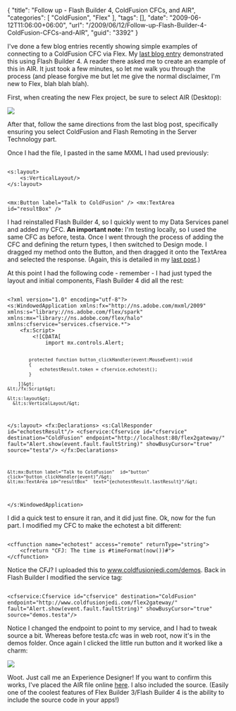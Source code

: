 {
	"title": "Follow up - Flash Builder 4, ColdFusion CFCs, and AIR",
	"categories": [
		"ColdFusion",
		"Flex"
	],
	"tags": [],
	"date": "2009-06-12T11:06:00+06:00",
	"url": "/2009/06/12/Follow-up-Flash-Builder-4-ColdFusion-CFCs-and-AIR",
	"guid": "3392"
}

I've done a few blog entries recently showing simple examples of connecting to a ColdFusion CFC via Flex. My <a href="http://www.raymondcamden.com/index.cfm/2009/6/8/Simple-example-of-accessing-ColdFusion-data-with-Flex-now-with-Flash-Builder-4">last blog entry</a> demonstrated this using Flash Builder 4. A reader there asked me to create an example of this in AIR. It just took a few minutes, so let me walk you through the process (and please forgive me but let me give the normal disclaimer, I'm new to Flex, blah blah blah).
<!--more-->
First, when creating the new Flex project, be sure to select AIR (Desktop):

<img src="http://static.raymondcamden.com/images/cfjedi//Picture 163.png">

After that, follow the same directions from the last blog post, specifically ensuring you select ColdFusion and Flash Remoting in the Server Technology part.

Once I had the file, I pasted in the same MXML I had used previously:

<code>
&lt;s:layout&gt;
	&lt;s:VerticalLayout/&gt;
&lt;/s:layout&gt;

&lt;mx:Button label="Talk to ColdFusion" /&gt;
&lt;mx:TextArea id="resultBox"  /&gt;
</code>

I had reinstalled Flash Builder 4, so I quickly went to my Data Services panel and added my CFC. <b>An important note:</b> I'm testing locally, so I used the same CFC as before, testa. Once I went through the process of adding the CFC and defining the return types, I then switched to Design mode. I dragged my method onto the Button, and then dragged it onto the TextArea and selected the response. (Again, this is detailed in my <a href="http://www.coldfusionjedi.com/index.cfm/2009/6/8/Simple-example-of-accessing-ColdFusion-data-with-Flex-now-with-Flash-Builder-4">last post</a>.)

At this point I had the following code - remember - I had just typed the layout and initial components, Flash Builder 4 did all the rest:

<code>
&lt;?xml version="1.0" encoding="utf-8"?&gt;
&lt;s:WindowedApplication xmlns:fx="http://ns.adobe.com/mxml/2009" xmlns:s="library://ns.adobe.com/flex/spark" xmlns:mx="library://ns.adobe.com/flex/halo" xmlns:cfservice="services.cfservice.*"&gt;
	&lt;fx:Script&gt;
		&lt;![CDATA[
			import mx.controls.Alert;

			protected function button_clickHandler(event:MouseEvent):void
			{
				echotestResult.token = cfservice.echotest();
			}

		]]&gt;
	&lt;/fx:Script&gt;

	&lt;s:layout&gt;
      &lt;s:VerticalLayout/&gt;
   &lt;/s:layout&gt;
	&lt;fx:Declarations&gt;
		&lt;s:CallResponder id="echotestResult"/&gt;
		&lt;cfservice:Cfservice id="cfservice" destination="ColdFusion" endpoint="http://localhost:80/flex2gateway/" fault="Alert.show(event.fault.faultString)" showBusyCursor="true" source="testa"/&gt;
	&lt;/fx:Declarations&gt;
   
	&lt;mx:Button label="Talk to ColdFusion"  id="button" click="button_clickHandler(event)"/&gt;
	&lt;mx:TextArea id="resultBox"  text="{echotestResult.lastResult}"/&gt;
   	
&lt;/s:WindowedApplication&gt;
</code>

I did a quick test to ensure it ran, and it did just fine. Ok, now for the fun part. I modified my CFC to make the echotest a bit different:

<code>
&lt;cffunction name="echotest" access="remote" returnType="string"&gt;
	&lt;cfreturn "CFJ: The time is #timeFormat(now())#"&gt;
&lt;/cffunction&gt;
</code>

Notice the CFJ? I uploaded this to www.coldfusionjedi.com/demos. Back in Flash Builder I modified the service tag:

<code>
&lt;cfservice:Cfservice id="cfservice" destination="ColdFusion" endpoint="http://www.coldfusionjedi.com/flex2gateway/" fault="Alert.show(event.fault.faultString)" showBusyCursor="true" source="demos.testa"/&gt;
</code>

Notice I changed the endpoint to point to my service, and I had to tweak source a bit. Whereas before testa.cfc was in web root, now it's in the demos folder. Once again I clicked the little run button and it worked like a charm:

<img src="http://static.raymondcamden.com/images/cfjedi//Picture 239.png">

Woot. Just call me an Experience Designer! If you want to confirm this works, I've placed the AIR file online <a href="http://www.coldfusionjedi.com/demos/TestCFC.air">here</a>. I also included the source. (Easily one of the coolest features of Flex Builder 3/Flash Builder 4 is the ability to include the source code in your apps!)